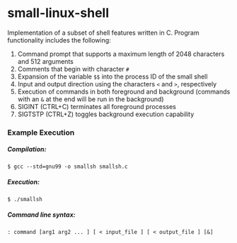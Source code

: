 # small-linux-shell
Implementation of a subset of shell features written in C. Program functionality includes the following:
1. Command prompt that supports a maximum length of 2048 characters and 512 arguments
2. Comments that begin with character `#`
3. Expansion of the variable `$$` into the process ID of the small shell
4. Input and output direction using the characters `<` and `>`, respectively
5. Execution of commands in both foreground and background (commands with an `&` at the end will be run in the background)
6. SIGINT (CTRL+C) terminates all foreground processes
7. SIGTSTP (CTRL+Z) toggles background execution capability

### Example Execution
##### Compilation:

```
$ gcc --std=gnu99 -o smallsh smallsh.c
```


##### Execution:

```
$ ./smallsh
```


##### Command line syntax:

```
: command [arg1 arg2 ... ] [ < input_file ] [ < output_file ] [&]
```
